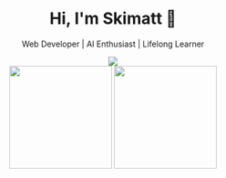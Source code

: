 <h1 align="center">Hi, I'm Skimatt 👋</h1>
<p align="center">Web Developer | AI Enthusiast | Lifelong Learner</p>

<div align="center">
  <img src="https://capsule-render.vercel.app/api?type=waving&color=0F2027,203A43,2C5364&height=200&section=header&text=Welcome%20to%20my%20GitHub!&fontColor=ffffff&fontSize=30&fontAlignY=40" />
</div>

<div align="center">
  <!-- Most Used Languages -->
  <img src="https://github-readme-stats.vercel.app/api/top-langs/?username=Skimatt&layout=compact&theme=tokyonight&hide_border=true" height="180"/>
  
  <!-- Streak Stats -->
  <img src="https://streak-stats.demolab.com/?user=Skimatt&theme=tokyonight&hide_border=true" height="180"/>
</div>
